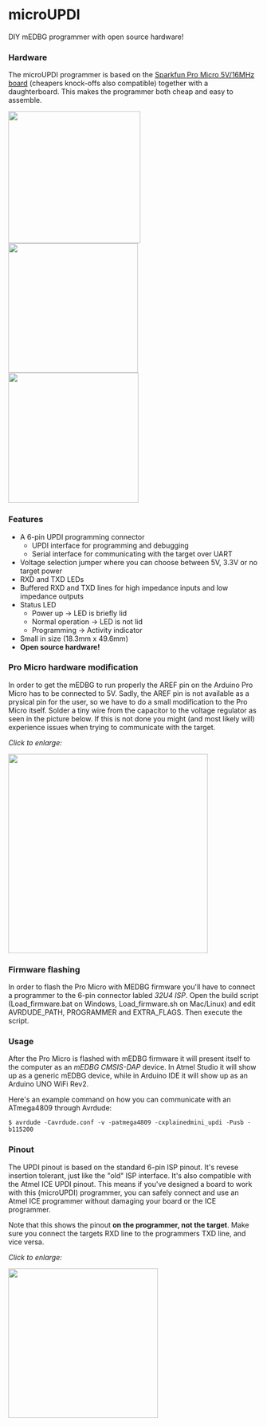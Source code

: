 # microUPDI
DIY mEDBG programmer with open source hardware!


### Hardware
The microUPDI programmer is based on the [Sparkfun Pro Micro 5V/16MHz board](https://www.sparkfun.com/products/12640) (cheapers knock-offs also compatible) together with a daughterboard. This makes the programmer both cheap and easy to assemble.

<img src="https://i.imgur.com/Pb6wjoD.png" width="265">  <img src="https://i.imgur.com/Rl2J9at.png" width="260">  <img src="https://i.imgur.com/gsxmxBR.png" width="261">


### Features
* A 6-pin UPDI programming connector
  - UPDI interface for programming and debugging
  - Serial interface for communicating with the target over UART
* Voltage selection jumper where you can choose between 5V, 3.3V or no target power
* RXD and TXD LEDs
* Buffered RXD and TXD lines for high impedance inputs and low impedance outputs
* Status LED
  - Power up -> LED is briefly lid
  - Normal operation -> LED is not lid
  - Programming -> Activity indicator
* Small in size (18.3mm x 49.6mm)
* **Open source hardware!**


### Pro Micro hardware modification
In order to get the mEDBG to run properly the AREF pin on the Arduino Pro Micro has to be connected to 5V. Sadly, the AREF pin is not available as a prysical pin for the user, so we have to do a small modification to the Pro Micro itself. Solder a tiny wire from the capacitor to the voltage regulator as seen in the picture below. If this is not done you might (and most likely will) experience issues when trying to communicate with the target. <br/>

*Click to enlarge:*

<img src="https://i.imgur.com/5Pwiufn.jpg" width="400">


### Firmware flashing
In order to flash the Pro Micro with MEDBG firmware you'll have to connect a programmer to the 6-pin connector labled *32U4 ISP*.
Open the build script (Load_firmware.bat on Windows, Load_firmware.sh on Mac/Linux) and edit AVRDUDE_PATH, PROGRAMMER and EXTRA_FLAGS. Then execute the script.

### Usage
After the Pro Micro is flashed with mEDBG firmware it will present itself to the computer as an *mEDBG CMSIS-DAP* device. In Atmel Studio it will show up as a generic mEDBG device, while in Arduino IDE it will show up as an Arduino UNO WiFi Rev2.


Here's an example command on how you can communicate with an ATmega4809 through Avrdude:
```
$ avrdude -Cavrdude.conf -v -patmega4809 -cxplainedmini_updi -Pusb -b115200
```

### Pinout
The UPDI pinout is based on the standard 6-pin ISP pinout. It's revese insertion tolerant, just like the "old" ISP interface. It's also compatible with the Atmel ICE UPDI pinout. This means if you've designed a board to work with this (microUPDI) programmer, you can safely connect and use an Atmel ICE programmer without damaging your board or the ICE programmer.<br/>

Note that this shows the pinout **on the programmer, not the target**. Make sure you connect the targets RXD line to the programmers TXD line, and vice versa.<br/>

*Click to enlarge:*

<img src="https://i.imgur.com/zmy97co.png" width="300">

